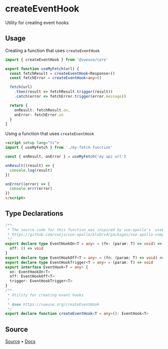 
# createEventHook

Utility for creating event hooks

## Usage


Creating a function that uses `createEventHook`
```ts
import { createEventHook } from '@vueuse/core'

export function useMyFetch(url) {
  const fetchResult = createEventHook<Response>()
  const fetchError = createEventHook<any>()

  fetch(url)
    .then(result => fetchResult.trigger(result))
    .catch(error => fetchError.trigger(error.message))

  return {
    onResult: fetchResult.on,
    onError: fetchError.on
  }
}
```

Using a function that uses `createEventHook`
```html
<script setup lang="ts">
import { useMyFetch } from './my-fetch-function'

const { onResult, onError } = useMyFetch('my api url')

onResult((result) => {
  console.log(result)
})

onError((error) => {
  console.errr(error)
})
</script>
```


<!--FOOTER_STARTS-->
## Type Declarations

```typescript
/**
 * The source code for this function was inspired by vue-apollo's `useEventHook` util
 * https://github.com/vuejs/vue-apollo/blob/v4/packages/vue-apollo-composable/src/util/useEventHook.ts
 */
export declare type EventHookOn<T = any> = (fn: (param: T) => void) => {
  off: () => void
}
export declare type EventHookOff<T = any> = (fn: (param: T) => void) => void
export declare type EventHookTrigger<T = any> = (param: T) => void
export interface EventHook<T = any> {
  on: EventHookOn<T>
  off: EventHookOff<T>
  trigger: EventHookTrigger<T>
}
/**
 * Utility for creating event hooks
 *
 * @see https://vueuse.org/createEventHook
 */
export declare function createEventHook<T = any>(): EventHook<T>
```

## Source

[Source](https://github.com/vueuse/vueuse/blob/main/packages/shared/createEventHook/index.ts) • [Docs](https://github.com/vueuse/vueuse/blob/main/packages/shared/createEventHook/index.md)


<!--FOOTER_ENDS-->
